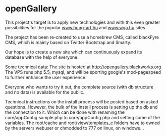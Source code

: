 openGallery
===========

This project's target is to apply new technologies and with this even greater possibilities for the popular www.hung-art.hu and www.wga.hu sites.

The project has been re-created to use a homebrew CMS, called blackFyre CMS, which is mainly based on Twitter Bootstrap and Smarty.

Our hope is to create a new site which can continuously expand its database with the help of everyone.

Some technical data:
The site is hosted at http://opengallery.blackworks.org
The VPS runs php 5.5, mysql, and will be sporting google's mod-pagespeed to further enhance the user experience.

Everyone who wants to try it out, the complete source (with db structure and no data) is available for the public. 

Technical instructions on the install process will be posted based on asked questions. However, the bulk of the install process is setting up the db and the connection to it.
Which can be done with renaming the core/appConfig.sample.php to core/appConfig.php and setting some of the variables.
The root/cache and root/view/templates_c folders have to owned by the servers webuser or chmodded to 777 on linux, on windows...
